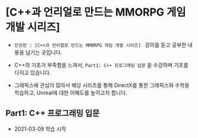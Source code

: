 # [C++과 언리얼로 만드는 MMORPG 게임 개발 시리즈] 

- `인프런 : [C++과 언리얼로 만드는 MMORPG 게임 개발 시리즈] ` 강의를 듣고 공부한 내용을 남기는 곳입니다.

- C++의 기초가 부족함을 느껴서, `Part1: C++ 프로그래밍 입문` 을 수강하며 기초를 다지고 있습니다.

- 그래픽스에 관심이 많아서 해당 시리즈를 통해 DirectX를 통한 그래픽스와 수학을 학습하고, Unreal에 대한 이해도를 높이고자 합니다.

  

## Part1: C++ 프로그래밍 입문

- 2021-03-09 학습 시작

